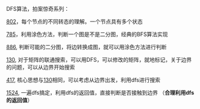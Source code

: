 DFS算法，拍案惊奇系列：

[802](802.md)，每个节点的不同转态的理解。一个节点具有多个状态

[785](785.md)，利用涂色方法，判断一个图是不是二分图，经典的BFS算法实现

[886](886.md), 判断可能的二分图，将边转换成图，就可以用涂色方法进行判断

[130](130.md), 对于矩阵的联通搜索，可以用DFS，可以修改的矩阵，就地标记，关于边界的问题，可以从边界开始搜索

[417](417.md), 核心思想与[130](130.md)相同，可以考虑从边界出发，利用dfs进行搜索

[1524](1524.md), 一遍dfs搞定，利用dfs的返回值，直接判断是否接触到边界 （**合理利用dfs的返回值**）
